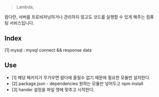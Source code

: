 > Lambda,

람다란, 서버를 프로비저닝하거나 관리하지 않고도 코드를 실행할 수 있게 해주는 컴퓨팅 서비스입니다.

Index
--------

[1] mysql : mysql connect && response data

Use
--------
* [1] 해당 패키지가 무거우면 람다에 올릴수 없기 때문에 필요한 모듈만 설치한다.
* [2] package.json - dependencies 원하는 모듈만 넣어두고 npm install
* [3] hander 설정을 파일 명에 맞추고 시작한다.